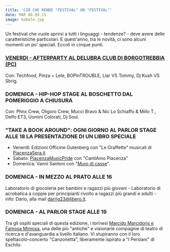 ```yaml
---
title: 'CIÒ CHE RENDE "FESTIVAL" UN "FESTIVAL"'
date: MAR 08.09.15
image: babele.jpg
---
```


Un festival che vuole aprirsi a tutti i linguaggi - tendenze? - deve avere delle caratteristiche particolari. E quest'anno, tra le novità, ci sono alcuni momenti un po' speciali. Eccoli in cinque punti.

### <a href="https://www.facebook.com/events/1486745014982420/" target="_blank">VENERDI - AFTERPARTY AL DELUBRA CLUB DI BORGOTREBBIA (PC)</a>
Con: Techfood, Pinza + Lele, BOPinTROUBLE, Liar VS Tommy, Dj Kush VS Sbrig.

### DOMENICA - HIP-HOP STAGE AL BOSCHETTO DAL POMERIGGIO A CHIUSURA
Con: Phnx Crew, Oligoro Crew, Mucci Bravo & Nic Lo Schiaffo & Millo T., Delfo ET3, Uomini Colorati, Dj Soul.

### "TAKE A BOOK AROUND": OGNI GIORNO AL PARLOR STAGE ALLE 18 LA PRESENTAZIONE DI UN LIBRO SPECIALE

- Venerdì: Edizioni Officine Gutenberg con "Le Graffette" musicali di <a href="http://www.piacenzasera.it" target="_blank">PiacenzaSera.it</a>
- Sabato: <a href="http://www.piacenzamusicpride.com/" target="_blank">PiacenzaMusicPride</a> con "CantiAmo Piacenza"
- Domenica: Vanni Santoni con "<a href="http://www.laterza.it/index.php?option=com_laterza&Itemid&task=schedalibro&isbn=9788858116180" target="_blank">Muro di casse</a>".

### DOMENICA - IN MEZZO AL PRATO ALLE 16
Laboratorio di giocoleria per bambini e ragazzi più giovani - Laboratorio di acrobatica a coppie per principianti rivolto a ragazzi più grandi e adulti - info: Dario, alla mail <a href="mailto:darrig23@libero.it">darrig23@libero.it</a>.

### DOMENICA - AL PARLOR STAGE ALLE 19
Tra gli ospiti speciali di questa edizione, i torinesi <a href="http://www.marcido.it/" target="_blank">Marcido Marcidorjs e Famosa Mimosa</a>, una delle più "antiche" e visionarie compagnie di teatro di ricerca e d'avanguardia a livello italiano. Vi stupiranno con il loro spettacolo-concerto "Canzonetta", liberamente ispirato a "I Persiani" di Eschilo.
